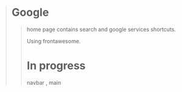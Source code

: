 > # **Google** 
>>home page contains search and google services shortcuts.
>>
>>Using frontawesome.
>> # In progress
>> navbar , main 

